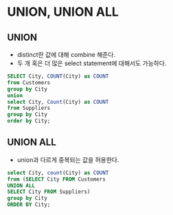 # UNION, UNION ALL

## UNION

- distinct한 값에 대해 combine 해준다.
- 두 개 혹은 더 많은 select statement에 대해서도 가능하다.

```sql
SELECT City, COUNT(City) as COUNT
from Customers
group by City
union
select City, Count(City) as COUNT
from Suppliers
group by City
order by City;
```

## UNION ALL

- union과 다르게 중복되는 값을 허용한다.

```sql
select City, count(City) as COUNT
from (SELECT City FROM Customers
UNION ALL
SELECT City FROM Suppliers)
group by City
ORDER BY City;
```
